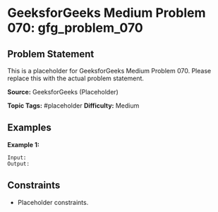 # GeeksforGeeks Medium Problem 070: gfg_problem_070

## Problem Statement

This is a placeholder for GeeksforGeeks Medium Problem 070.
Please replace this with the actual problem statement.

**Source:** GeeksforGeeks (Placeholder)

**Topic Tags:** #placeholder
**Difficulty:** Medium

## Examples

**Example 1:**

```
Input:
Output:
```

## Constraints

- Placeholder constraints.
